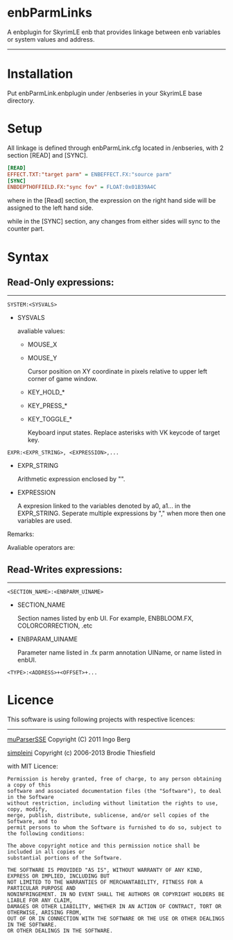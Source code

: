 # enbParmLinks
A enbplugin for SkyrimLE enb that provides linkage between enb variables or system values and address.
___

# Installation
Put enbParmLink.enbplugin under /enbseries in your SkyrimLE base directory.

# Setup
All linkage is defined through enbParmLink.cfg located in /enbseries, with 2 section [READ] and [SYNC].
```ini
[READ]
EFFECT.TXT:"target parm" = ENBEFFECT.FX:"source parm"
[SYNC]
ENBDEPTHOFFIELD.FX:"sync fov" = FLOAT:0x01B39A4C
```
where in the [Read] section, the expression on the right hand side will be assigned to the left hand side.

while in the [SYNC] section, any changes from either sides will sync to the counter part.

# Syntax
## Read-Only expressions:
___
`SYSTEM:<SYSVALS>`

+ SYSVALS

   avaliable values:
   + MOUSE_X
   + MOUSE_Y

      Cursor position on XY coordinate in pixels relative to upper left corner of game window.
   + KEY_HOLD_*
   + KEY_PRESS_*
   + KEY_TOGGLE_*

      Keyboard input states. Replace asterisks with VK keycode of target key.


`EXPR:<EXPR_STRING>, <EXPRESSION>,...`
+ EXPR_STRING

   Arithmetic expression enclosed by "".
+ EXPRESSION

   A expresion linked to the variables denoted by a0, a1... in the EXPR_STRING. 
   Seperate multiple expressions by "," when more then one variables are used.
   
Remarks:

   Avaliable operators are: 

## Read-Writes expressions:
___
`<SECTION_NAME>:<ENBPARM_UINAME>`
+ SECTION_NAME

   Section names listed by enb UI. For example, ENBBLOOM.FX, COLORCORRECTION, .etc
+ ENBPARAM_UINAME

   Parameter name listed in .fx parm annotation UIName, or name listed in enbUI.
   
`<TYPE>:<ADDRESS>+<OFFSET>+...`

# Licence

This software is using following projects with respective licences:
___
  [muParserSSE](https://github.com/beltoforion/muparsersse) Copyright (C) 2011 Ingo Berg
  
  [simpleini](https://github.com/brofield/simpleini) Copyright (c) 2006-2013 Brodie Thiesfield
  
  with MIT Licence:
  ```
  Permission is hereby granted, free of charge, to any person obtaining a copy of this 
  software and associated documentation files (the "Software"), to deal in the Software
  without restriction, including without limitation the rights to use, copy, modify, 
  merge, publish, distribute, sublicense, and/or sell copies of the Software, and to 
  permit persons to whom the Software is furnished to do so, subject to the following conditions:

  The above copyright notice and this permission notice shall be included in all copies or 
  substantial portions of the Software.

  THE SOFTWARE IS PROVIDED "AS IS", WITHOUT WARRANTY OF ANY KIND, EXPRESS OR IMPLIED, INCLUDING BUT
  NOT LIMITED TO THE WARRANTIES OF MERCHANTABILITY, FITNESS FOR A PARTICULAR PURPOSE AND 
  NONINFRINGEMENT. IN NO EVENT SHALL THE AUTHORS OR COPYRIGHT HOLDERS BE LIABLE FOR ANY CLAIM, 
  DAMAGES OR OTHER LIABILITY, WHETHER IN AN ACTION OF CONTRACT, TORT OR OTHERWISE, ARISING FROM, 
  OUT OF OR IN CONNECTION WITH THE SOFTWARE OR THE USE OR OTHER DEALINGS IN THE SOFTWARE. 
  OR OTHER DEALINGS IN THE SOFTWARE.
  ```
